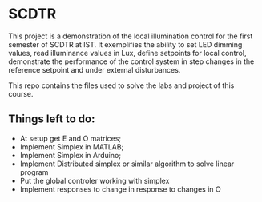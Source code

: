 # SCDTR 
This project is a demonstration of the local illumination control for the first semester of SCDTR at IST. It exemplifies the ability to set LED dimming values, read illuminance values in Lux, define setpoints for local control, demonstrate the performance of the control system in step changes in the reference setpoint and under external disturbances.

This repo contains the files used to solve the labs and project of this course.

## Things  left to do:

* At setup get E and O matrices;
* Implement Simplex in MATLAB;
* Implement Simplex in Arduino;
* Implement Distributed simplex or similar algorithm to solve linear program
* Put the global controler working with simplex
* Implement responses to change in response to changes in O
 

